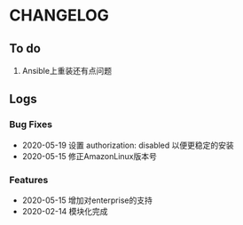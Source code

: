 # CHANGELOG

## To do

1. Ansible上重装还有点问题

## Logs

### Bug Fixes

* 2020-05-19  设置 authorization: disabled 以便更稳定的安装
* 2020-05-15  修正AmazonLinux版本号

### Features

* 2020-05-15  增加对enterprise的支持
* 2020-02-14  模块化完成
